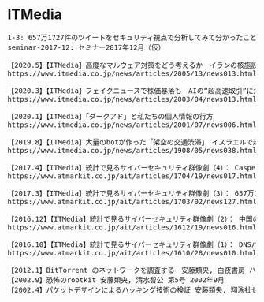 # ITMedia

<pre>
1-3: 657万1727件のツイートをセキュリティ視点で分析してみて分かったこと
seminar-2017-12: セミナー2017年12月（仮）

【2020.5】【ITMedia】高度なマルウェア対策をどう考えるか　イランの核施設を狙った「Stuxnet」を振り返る
https://www.itmedia.co.jp/news/articles/2005/13/news013.html

【2020.3】【ITMedia】フェイクニュースで株価暴落も　AIの“超高速取引”に潜む危険性
https://www.itmedia.co.jp/news/articles/2003/04/news013.html

【2020.1】【ITMedia】「ダークアド」と私たちの個人情報の行方
https://www.itmedia.co.jp/news/articles/2001/07/news006.html

【2019.8】【ITMedia】大量のbotが作った「架空の交通渋滞」　イスラエルで起きたハッキングと人間の「反脆弱性」
https://www.itmedia.co.jp/news/articles/1908/05/news038.html

【2017.4】【ITMedia】統計で見るサイバーセキュリティ群像劇（4）： CasperJSと類似画像分類で見えてきた、Android野良アプリの具体的な危険性
https://www.atmarkit.co.jp/ait/articles/1704/19/news017.html

【2017.3】【ITMedia】統計で見るサイバーセキュリティ群像劇（3）： 657万1727件のツイートをセキュリティ視点で分析してみて分かったこと
https://www.atmarkit.co.jp/ait/articles/1703/02/news127.html

【2016.12】【ITMedia】統計で見るサイバーセキュリティ群像劇（2）： 中国のDNSサーバ稼働状況を探る――謎のバナー、そして北京の奇妙な管理者……
https://www.atmarkit.co.jp/ait/articles/1612/19/news016.html

【2016.10】【ITMedia】統計で見るサイバーセキュリティ群像劇（1）： DNSバナーから見るサーバ管理者の生態系
https://www.atmarkit.co.jp/ait/articles/1610/28/news010.html

【2012.1】BitTorrent のネットワークを調査する　安藤類央, 白夜書房 ハッカージャパン 2012年1月号 
【2002.9】恐怖のrootkit 安藤類央, 清水智公 第5号 2002年9月
【2002.4】パケットデザインによるハッキング技術の検証 安藤類央, 翔泳社セキュリティマガジン 第3号 2002年4月
